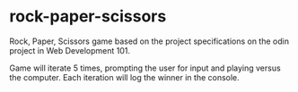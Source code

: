 # rock-paper-scissors

Rock, Paper, Scissors game based on the project specifications on the odin project in Web Development 101.

Game will iterate 5 times, prompting the user for input and playing versus the computer. Each iteration will log the winner in the console. 
